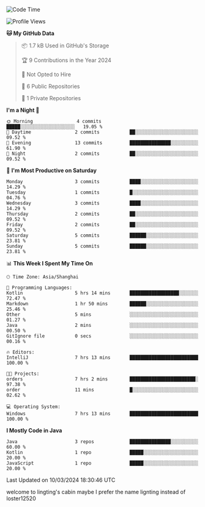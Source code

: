 <!--START_SECTION:waka-->
![Code Time](http://img.shields.io/badge/Code%20Time-55%20hrs%2044%20mins-blue)

![Profile Views](http://img.shields.io/badge/Profile%20Views-0-blue)

**🐱 My GitHub Data** 

> 📦 1.7 kB Used in GitHub's Storage 
 > 
> 🏆 9 Contributions in the Year 2024
 > 
> 🚫 Not Opted to Hire
 > 
> 📜 6 Public Repositories 
 > 
> 🔑 1 Private Repositories 
 > 
**I'm a Night 🦉** 

```text
🌞 Morning                4 commits           █████░░░░░░░░░░░░░░░░░░░░   19.05 % 
🌆 Daytime                2 commits           ██░░░░░░░░░░░░░░░░░░░░░░░   09.52 % 
🌃 Evening                13 commits          ███████████████░░░░░░░░░░   61.90 % 
🌙 Night                  2 commits           ██░░░░░░░░░░░░░░░░░░░░░░░   09.52 % 
```
📅 **I'm Most Productive on Saturday** 

```text
Monday                   3 commits           ████░░░░░░░░░░░░░░░░░░░░░   14.29 % 
Tuesday                  1 commits           █░░░░░░░░░░░░░░░░░░░░░░░░   04.76 % 
Wednesday                3 commits           ████░░░░░░░░░░░░░░░░░░░░░   14.29 % 
Thursday                 2 commits           ██░░░░░░░░░░░░░░░░░░░░░░░   09.52 % 
Friday                   2 commits           ██░░░░░░░░░░░░░░░░░░░░░░░   09.52 % 
Saturday                 5 commits           ██████░░░░░░░░░░░░░░░░░░░   23.81 % 
Sunday                   5 commits           ██████░░░░░░░░░░░░░░░░░░░   23.81 % 
```


📊 **This Week I Spent My Time On** 

```text
🕑︎ Time Zone: Asia/Shanghai

💬 Programming Languages: 
Kotlin                   5 hrs 14 mins       ██████████████████░░░░░░░   72.47 % 
Markdown                 1 hr 50 mins        ██████░░░░░░░░░░░░░░░░░░░   25.46 % 
Other                    5 mins              ░░░░░░░░░░░░░░░░░░░░░░░░░   01.27 % 
Java                     2 mins              ░░░░░░░░░░░░░░░░░░░░░░░░░   00.50 % 
GitIgnore file           0 secs              ░░░░░░░░░░░░░░░░░░░░░░░░░   00.16 % 

🔥 Editors: 
IntelliJ                 7 hrs 13 mins       █████████████████████████   100.00 % 

🐱‍💻 Projects: 
orders                   7 hrs 2 mins        ████████████████████████░   97.38 % 
order                    11 mins             █░░░░░░░░░░░░░░░░░░░░░░░░   02.62 % 

💻 Operating System: 
Windows                  7 hrs 13 mins       █████████████████████████   100.00 % 
```

**I Mostly Code in Java** 

```text
Java                     3 repos             ███████████████░░░░░░░░░░   60.00 % 
Kotlin                   1 repo              █████░░░░░░░░░░░░░░░░░░░░   20.00 % 
JavaScript               1 repo              █████░░░░░░░░░░░░░░░░░░░░   20.00 % 
```




 Last Updated on 10/03/2024 18:30:46 UTC
<!--END_SECTION:waka-->
welcome to lingting's cabin
maybe I prefer the name lignting instead of loster12520
